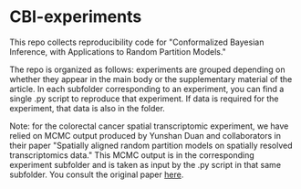 # CBI-experiments
This repo collects reproducibility code for "Conformalized Bayesian Inference, with Applications to Random Partition Models."


The repo is organized as follows: experiments are grouped depending on whether they appear in the main body or the supplementary material of the article. In each subfolder corresponding to an experiment, you can find a single .py script to reproduce that experiment. If data is required for the experiment, that data is also in the folder.

Note: for the colorectal cancer spatial transcriptomic experiment, we have relied on MCMC output produced by Yunshan Duan and collaborators in their paper "Spatially aligned random partition models on spatially resolved transcriptomics data." This MCMC output is in the corresponding experiment subfolder and is taken as input by the .py script in that same subfolder. You consult the original paper [here](https://www.biorxiv.org/content/10.1101/2025.04.16.649218v1).
